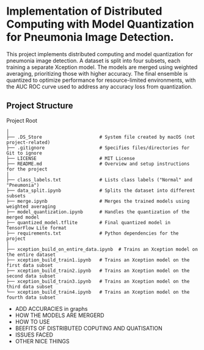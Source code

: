 # Implementation of Distributed Computing with Model Quantization for Pneumonia Image Detection.
This project implements distributed computing and model quantization for pneumonia image detection. A dataset is split into four subsets, each training a separate Xception model. The models are merged using weighted averaging, prioritizing those with higher accuracy. The final ensemble is quantized to optimize performance for resource-limited environments, with the AUC ROC curve used to address any accuracy loss from quantization.

## Project Structure
Project Root
```
│
├── .DS_Store                     # System file created by macOS (not project-related)
├── .gitignore                    # Specifies files/directories for Git to ignore
├── LICENSE                       # MIT License 
├── README.md                     # Overview and setup instructions for the project
│
├── class_labels.txt              # Lists class labels ("Normal" and "Pneumonia")
├── data_split.ipynb              # Splits the dataset into different subsets
├── merge.ipynb                   # Merges the trained models using weighted averaging
├── model_quantization.ipynb      # Handles the quantization of the merged model
├── quantized_model.tflite        # Final quantized model in TensorFlow Lite format
├── requirements.txt              # Python dependencies for the project
│
├── xception_build_on_entire_data.ipynb  # Trains an Xception model on the entire dataset
├── xception_build_train1.ipynb   # Trains an Xception model on the first data subset
├── xception_build_train2.ipynb   # Trains an Xception model on the second data subset
├── xception_build_train3.ipynb   # Trains an Xception model on the third data subset
└── xception_build_train4.ipynb   # Trains an Xception model on the fourth data subset
```

- ADD ACCURACIES in graphs
- HOW THE MODELS ARE MERGERD
- HOW TO USE
- BEEFITS OF DISTRIBUTED COPUTING AND QUATISATION
- ISSUES FACED
- OTHER NICE THINGS
